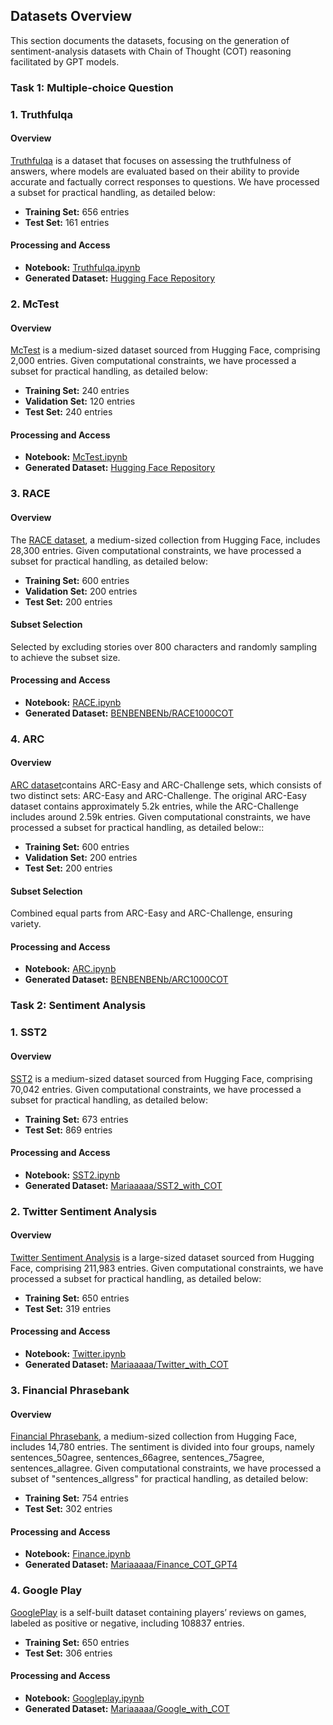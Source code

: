 ## Datasets Overview
This section documents the datasets, focusing on the generation of sentiment-analysis datasets with Chain of Thought (COT) reasoning facilitated by GPT models.

### Task 1: Multiple-choice Question

### 1. Truthfulqa
#### Overview
[Truthfulqa](https://huggingface.co/datasets/truthful_qa) is a dataset that focuses on assessing the truthfulness of answers, where models are evaluated based on their ability to provide accurate and factually correct responses to questions. We have processed a subset for practical handling, as detailed below:
- **Training Set:** 656 entries
- **Test Set:** 161 entries

#### Processing and Access
- **Notebook:** [Truthfulqa.ipynb](cot_generator_multiple-choice-question/Truthfulqa.ipynb)
- **Generated Dataset:** [Hugging Face Repository](https://huggingface.co/datasets/BENBENBENb/McTest640COT)

### 2. McTest
#### Overview
[McTest](https://huggingface.co/datasets/sagnikrayc/mctest) is a medium-sized dataset sourced from Hugging Face, comprising 2,000 entries. Given computational constraints, we have processed a subset for practical handling, as detailed below:
- **Training Set:** 240 entries
- **Validation Set:** 120 entries
- **Test Set:** 240 entries

#### Processing and Access
- **Notebook:** [McTest.ipynb](cot_generator_multiple-choice-question/McTest.ipynb)
- **Generated Dataset:** [Hugging Face Repository](https://huggingface.co/datasets/BENBENBENb/McTest640COT)

### 3. RACE
#### Overview
The [RACE dataset](https://huggingface.co/datasets/race/viewer/middle), a medium-sized collection from Hugging Face, includes 28,300 entries. Given computational constraints, we have processed a subset for practical handling, as detailed below:
- **Training Set:** 600 entries
- **Validation Set:** 200 entries
- **Test Set:** 200 entries

#### Subset Selection
Selected by excluding stories over 800 characters and randomly sampling to achieve the subset size.

#### Processing and Access
- **Notebook:** [RACE.ipynb](cot_generator_multiple-choice-question/RACE.ipynb)
- **Generated Dataset:** [BENBENBENb/RACE1000COT](https://huggingface.co/datasets/BENBENBENb/RACE1000COT)

### 4. ARC
#### Overview
[ARC dataset](https://huggingface.co/datasets/ai2_arc/viewer/ARC-Easy)contains ARC-Easy and ARC-Challenge sets, which consists of two distinct sets: ARC-Easy and ARC-Challenge. The original ARC-Easy dataset contains approximately 5.2k entries, while the ARC-Challenge includes around 2.59k entries. Given computational constraints, we have processed a subset for practical handling, as detailed below::
- **Training Set:** 600 entries
- **Validation Set:** 200 entries
- **Test Set:** 200 entries

#### Subset Selection
Combined equal parts from ARC-Easy and ARC-Challenge, ensuring variety.

#### Processing and Access
- **Notebook:** [ARC.ipynb](cot_generator_multiple-choice-question/ARC.ipynb)
- **Generated Dataset:** [BENBENBENb/ARC1000COT](https://huggingface.co/datasets/BENBENBENb/ARC1000COT)

### Task 2: Sentiment Analysis

### 1. SST2
#### Overview
[SST2](https://huggingface.co/datasets/sst2) is a medium-sized dataset sourced from Hugging Face, comprising 70,042 entries. Given computational constraints, we have processed a subset for practical handling, as detailed below:
- **Training Set:** 673 entries
- **Test Set:** 869 entries

#### Processing and Access
- **Notebook:** [SST2.ipynb](cot_generator_sentiment/SST2.ipynb)
- **Generated Dataset:** [Mariaaaaa/SST2_with_COT](https://huggingface.co/datasets/Mariaaaaa/SST2_with_COT)

### 2. Twitter Sentiment Analysis
#### Overview
[Twitter Sentiment Analysis](https://huggingface.co/datasets/carblacac/twitter-sentiment-analysis) is a large-sized dataset sourced from Hugging Face, comprising 211,983 entries. Given computational constraints, we have processed a subset for practical handling, as detailed below:
- **Training Set:** 650 entries
- **Test Set:** 319 entries

#### Processing and Access
- **Notebook:** [Twitter.ipynb](cot_generator_sentiment/Twitter.ipynb)
- **Generated Dataset:** [Mariaaaaa/Twitter_with_COT](https://huggingface.co/datasets/Mariaaaaa/Twitter_with_COT)

### 3. Financial Phrasebank
#### Overview
[Financial Phrasebank](https://huggingface.co/datasets/financial_phrasebank), a medium-sized collection from Hugging Face, includes 14,780 entries. The sentiment is divided into four groups, namely sentences_50agree, sentences_66agree, sentences_75agree, sentences_allagree. Given computational constraints, we have processed a subset of "sentences_allgress" for practical handling, as detailed below:
- **Training Set:** 754 entries
- **Test Set:** 302 entries

#### Processing and Access
- **Notebook:** [Finance.ipynb](cot_generator_sentiment/Finance.ipynb)
- **Generated Dataset:** [Mariaaaaa/Finance_COT_GPT4](https://huggingface.co/datasets/Mariaaaaa/Finance_COT_GPT4)

### 4. Google Play
[GooglePlay](google_play_comments.csv) is a self-built dataset containing players’ reviews on games, labeled as positive or negative, including 108837 entries.
- **Training Set:** 650 entries
- **Test Set:** 306 entries

#### Processing and Access
- **Notebook:** [Googleplay.ipynb](cot_generator_sentiment/Googleplay.ipynb)
- **Generated Dataset:** [Mariaaaaa/Google_with_COT](https://huggingface.co/datasets/Mariaaaaa/Google_with_COT)


